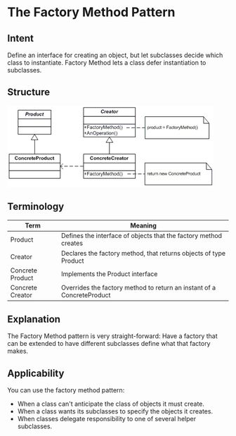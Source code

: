 # The Factory Method Pattern

## Intent

Define an interface for creating an object, but let subclasses decide which
class to instantiate. Factory Method lets a class defer instantiation to
subclasses.

## Structure

![](../data/factory_method_pattern_uml.png)

## Terminology

| Term              | Meaning                                                                   |
| ----------------- | ------------------------------------------------------------------------- |
| Product           | Defines the interface of objects that the factory method creates          |
| Creator           | Declares the factory method, that returns objects of type Product         |
| Concrete Product  | Implements the Product interface                                          |
| Concrete Creator  | Overrides the factory method to return an instant of a ConcreteProduct    |

## Explanation

The Factory Method pattern is very straight-forward: Have a factory that can be
extended to have different subclasses define what that factory makes.

## Applicability

You can use the factory method pattern:
 * When a class can't anticipate the class of objects it must create.
 * When a class wants its subclasses to specify the objects it creates.
 * When classes delegate responsibility to one of several helper subclasses.
